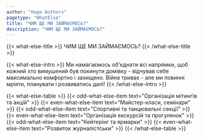 ```yaml
---
author: "Hugo Authors"
pagetype: "WhatElse"
title: "ЧИМ ЩЕ МИ ЗАЙМАЄМОСЬ?"
description: "ЧИМ ЩЕ МИ ЗАЙМАЄМОСЬ?"
---
```


{{< what-else-title >}}
  ЧИМ ЩЕ МИ ЗАЙМАЄМОСЬ?
{{< /what-else-title >}}

{{< what-else-intro >}}
  Ми намагаємось об'єднати всі напрямки, щоб кожний хто вимушений був покинути домівку - відчував себе максимально комфортно і захищено.
  Війна триває - але ми повинні мріяти, планувати і розвиватись далі!
{{< /what-else-intro >}}

{{< what-else-table >}}
  {{< odd-what-else-item text="Організація мітингів та акцій" >}}
  {{< even-what-else-item text="Майстер-класи, семінари" >}}
  {{< odd-what-else-item text="Спортивні та танцювальні секції" >}} 
  {{< even-what-else-item text="Організація екскурсій та прогулянок" >}}
  {{< odd-what-else-item text="Кейтерінг та ярмарки" >}}
  {{< even-what-else-item text="Розвиток журналістськи" >}} 
{{< /what-else-table >}}
